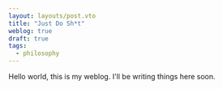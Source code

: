 ```yaml
---
layout: layouts/post.vto
title: "Just Do Sh*t"
weblog: true
draft: true
tags:
  - philosophy
---
```


Hello world, this is my weblog. I'll be writing things here soon.
